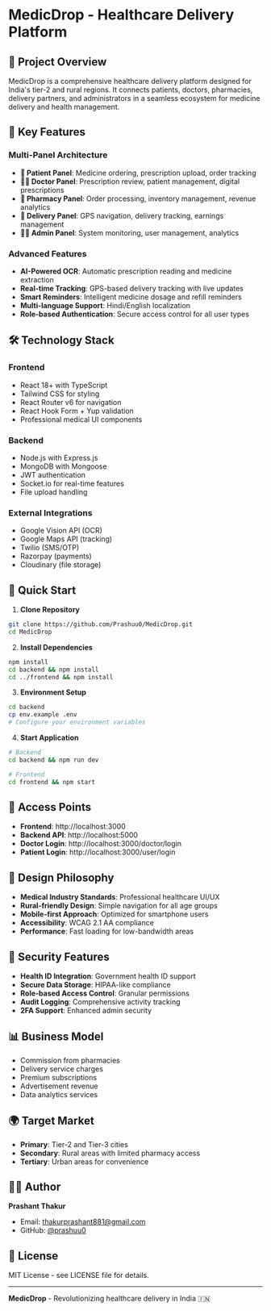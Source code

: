 # MedicDrop - Healthcare Delivery Platform

## 🏥 Project Overview

MedicDrop is a comprehensive healthcare delivery platform designed for India's tier-2 and rural regions. It connects patients, doctors, pharmacies, delivery partners, and administrators in a seamless ecosystem for medicine delivery and health management.

## 🎯 Key Features

### Multi-Panel Architecture
- **👤 Patient Panel**: Medicine ordering, prescription upload, order tracking
- **👨‍⚕️ Doctor Panel**: Prescription review, patient management, digital prescriptions
- **🏥 Pharmacy Panel**: Order processing, inventory management, revenue analytics
- **🚚 Delivery Panel**: GPS navigation, delivery tracking, earnings management
- **👨‍💼 Admin Panel**: System monitoring, user management, analytics

### Advanced Features
- **AI-Powered OCR**: Automatic prescription reading and medicine extraction
- **Real-time Tracking**: GPS-based delivery tracking with live updates
- **Smart Reminders**: Intelligent medicine dosage and refill reminders
- **Multi-language Support**: Hindi/English localization
- **Role-based Authentication**: Secure access control for all user types

## 🛠️ Technology Stack

### Frontend
- React 18+ with TypeScript
- Tailwind CSS for styling
- React Router v6 for navigation
- React Hook Form + Yup validation
- Professional medical UI components

### Backend
- Node.js with Express.js
- MongoDB with Mongoose
- JWT authentication
- Socket.io for real-time features
- File upload handling

### External Integrations
- Google Vision API (OCR)
- Google Maps API (tracking)
- Twilio (SMS/OTP)
- Razorpay (payments)
- Cloudinary (file storage)

## 🚀 Quick Start

1. **Clone Repository**
```bash
git clone https://github.com/Prashuu0/MedicDrop.git
cd MedicDrop
```

2. **Install Dependencies**
```bash
npm install
cd backend && npm install
cd ../frontend && npm install
```

3. **Environment Setup**
```bash
cd backend
cp env.example .env
# Configure your environment variables
```

4. **Start Application**
```bash
# Backend
cd backend && npm run dev

# Frontend
cd frontend && npm start
```

## 📱 Access Points

- **Frontend**: http://localhost:3000
- **Backend API**: http://localhost:5000
- **Doctor Login**: http://localhost:3000/doctor/login
- **Patient Login**: http://localhost:3000/user/login

## 🎨 Design Philosophy

- **Medical Industry Standards**: Professional healthcare UI/UX
- **Rural-friendly Design**: Simple navigation for all age groups
- **Mobile-first Approach**: Optimized for smartphone users
- **Accessibility**: WCAG 2.1 AA compliance
- **Performance**: Fast loading for low-bandwidth areas

## 🔐 Security Features

- **Health ID Integration**: Government health ID support
- **Secure Data Storage**: HIPAA-like compliance
- **Role-based Access Control**: Granular permissions
- **Audit Logging**: Comprehensive activity tracking
- **2FA Support**: Enhanced admin security

## 📊 Business Model

- Commission from pharmacies
- Delivery service charges
- Premium subscriptions
- Advertisement revenue
- Data analytics services

## 🌍 Target Market

- **Primary**: Tier-2 and Tier-3 cities
- **Secondary**: Rural areas with limited pharmacy access
- **Tertiary**: Urban areas for convenience

## 👨‍💻 Author

**Prashant Thakur**
- Email: thakurprashant881@gmail.com
- GitHub: [@prashuu0](https://github.com/prashuu0)

## 📄 License

MIT License - see LICENSE file for details.

---

**MedicDrop** - Revolutionizing healthcare delivery in India 🇮🇳

